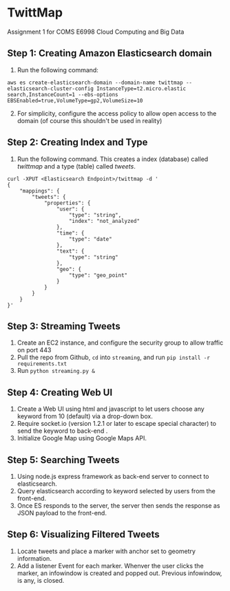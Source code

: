 # TwittMap
Assignment 1 for COMS E6998 Cloud Computing and Big Data

## Step 1: Creating Amazon Elasticsearch domain
1. Run the following command:
```
aws es create-elasticsearch-domain --domain-name twittmap --elasticsearch-cluster-config InstanceType=t2.micro.elastic
search,InstanceCount=1 --ebs-options EBSEnabled=true,VolumeType=gp2,VolumeSize=10
```
2. For simplicity, configure the access policy to allow open access to the domain (of course this shouldn't be used in reality)

## Step 2: Creating Index and Type
1. Run the following command. This creates a index (database) called *twittmap* and a type (table) called *tweets*.
```
curl -XPUT <Elasticsearch Endpoint>/twittmap -d '
{
    "mappings": {
        "tweets": {
            "properties": {
                "user": {
                    "type": "string",
                    "index": "not_analyzed"
                },
                "time": {
                    "type": "date"
                },
                "text": {
                    "type": "string"
                },
                "geo": {
                    "type": "geo_point"
                }
            }
        }
    }
}'
```

## Step 3: Streaming Tweets
1. Create an EC2 instance, and configure the security group to allow traffic on port 443
2. Pull the repo from Github, `cd` into `streaming`, and run `pip install -r requirements.txt`
3. Run `python streaming.py &`

## Step 4: Creating Web UI
1. Create a Web UI using html and javascript to let users choose any keyword from 10 (default) via a drop-down box. 
2. Require socket.io (version 1.2.1 or later to escape special character) to send the keyword to back-end .
3. Initialize Google Map using Google Maps API.

## Step 5: Searching Tweets
1. Using node.js express framework as back-end server to connect to elasticsearch.
2. Query elasticsearch according to keyword selected by users from the front-end.
3. Once ES responds to the server, the server then sends the response as JSON payload to the front-end.

## Step 6: Visualizing Filtered Tweets
1. Locate tweets and place a marker with anchor set to geometry information.
2. Add a listener Event for each marker. Whenver the user clicks the marker, an infowindow is created and popped out. Previous infowindow, is any, is closed.
